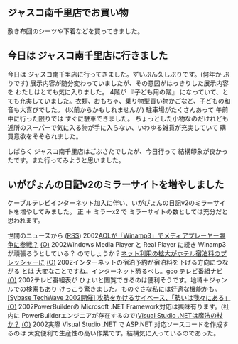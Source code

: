 ## ジャスコ南千里店でお買い物

敷き布団のシーツや下着などを買ってきました。






## 今日は ジャスコ南千里店に行きました


今日は ジャスコ南千里店に行ってきました。ずいぶん久しぶりです。(何年か
ぶりです) 展示内容が随分変わっていましたが、その意図がはっきりした展示内容を
わたしはとても気に入りました。
4階が 『子ども用の階』 になっていて、とても充実していました。衣類、おもちゃ、乗り物型買い物かごなど、子どもの和音も大喜びでした。
  (以前からかもしれませんが) 駐車場がたくさんあって 午前中に行った限りでは
  すぐに駐車できました。
  ちょっとした小物なのだけれども近所のスーパーで気に入る物が手に入らない、いわゆる雑貨が充実していて
  購買意欲をそそられました。


しばらく ジャスコ南千里店はごぶさたでしたが、今日行って 結構印象が良かったです。また行ってみようと思いました。

## いがぴょんの日記v2のミラーサイトを増やしました


ケーブルテレビインターネット加入に伴い、いがぴょんの日記v2のミラーサイトを増やしてみました。
正 ＋ ミラーx2 で ミラーサイトの数としては充分だと思われます。



世間のニュースから ([RSS](ig020811-news.xml)) 2002[AOLが「Winamp3」でメディアプレーヤー競争に参戦？](http://www.zdnet.co.jp/news/0208/10/nebt_11.html) [(O)](http://www.zdnet.co.jp/news/0208/10/nebt_11.html) 2002Windows Media Player と Real Player に続き Winamp3 が頑張ろうとしている？ のでしょうか？[ネット利用の拡大がホテル宿泊料のプレッシャーに](http://www.zdnet.co.jp/news/0208/10/nebt_06.html) [(O)](http://www.zdnet.co.jp/news/0208/10/nebt_06.html) 2002インターネットの宿泊予約が宿泊料を下げる方向につながる とは 大変なことですね。インターネット恐るべし。[goo テレビ番組ナビ](http://tv.goo.ne.jp/) [(O)](http://tv.goo.ne.jp/) 2002テレビ番組表が ひょいと閲覧できるのは便利そうです。地域＋ジャンルでの検索もあり けっこう驚きました。ものぐさな私には好適な機能かも。[[Sybase TechWave 2002開催] 攻勢をかけるサイベース、「勢いは我々にある」](http://www.atmarkit.co.jp/news/200208/08/sybase.html) [(O)](http://www.atmarkit.co.jp/news/200208/08/sybase.html) 2002PowerBuilderの Microsoft .NET Framework対応は興味有ります。(社内に PowerBuilderエンジニアが存在するので)[Visual Studio .NETは魔法の杖か？](http://www.atmarkit.co.jp/fdotnet/opinion/kawamata/2002_07.html) [(O)](http://www.atmarkit.co.jp/fdotnet/opinion/kawamata/2002_07.html) 2002実際 Visual Studio .NET で ASP.NET 対応ソースコードを作成するのは 大変便利で生産性の高い作業です。結構気に入っているのであった。